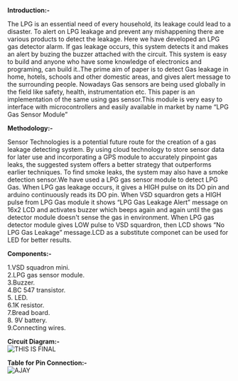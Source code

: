 __Introduction:-__ 

The LPG is an essential need of every household, its leakage could lead to a disaster. To alert on LPG leakage and prevent any mishappening there are various products to detect the leakage. Here we have developed an LPG gas detector alarm. If gas leakage occurs, this system detects it and makes an alert by buzing the buzzer attached with the circuit. This system is easy to build and anyone who have some knowledge of electronics and programing, can build it..The  prime  aim of  paper  is  to  detect Gas  leakage  in home,  hotels,  schools  and other  domestic  areas,  and gives  alert  message  to  the  surrounding  people. Nowadays Gas sensors are  being used globally  in  the field  like  safety,  health,  instrumentation  etc.  This paper is  an implementation of  the same  using gas  sensor.This module is very easy to interface with microcontrollers  and easily available in market by name “LPG Gas Sensor Module”  

__Methodology:-__  

Sensor Technologies is a potential future route for the creation of a gas leakage detecting system. By using cloud technology to store sensor data for later use and incorporating a GPS module to accurately pinpoint gas leaks, the suggested system offers a better strategy that outperforms earlier techniques. To find smoke leaks, the system may also have a smoke detection sensor.We have used a LPG gas sensor module to detect LPG Gas. When LPG gas leakage occurs, it gives a HIGH pulse on its DO pin and arduino continuously reads its DO pin. When VSD squardron gets a HIGH pulse from LPG Gas module it shows “LPG Gas Leakage Alert” message on 16x2 LCD and activates buzzer which beeps again and again until the gas detector module doesn't sense the gas in environment. When LPG gas detector module gives LOW pulse to VSD squardron, then LCD shows “No LPG Gas Leakage” message.LCD as a substitute componet can be used for LED for better results.  

__Components:-__  

1.VSD squadron mini.  
2.LPG gas sensor module.  
3.Buzzer.  
4.BC 547 transistor.  
5. LED.  
6.1K resistor.  
7.Bread board.  
8. 9V battery.  
9.Connecting wires.
  

__Circuit Diagram:-__  
![THIS IS FINAL](https://github.com/SIDDAPURMATH/Mavericks/assets/171076803/e12ee5df-f34d-4a04-b6ff-d3e1e5104721)   

__Table for Pin Connection:-__  
![AJAY](https://github.com/SIDDAPURMATH/Mavericks/assets/164477694/b20d01f4-440e-4f76-81ea-e905f2bef259)






